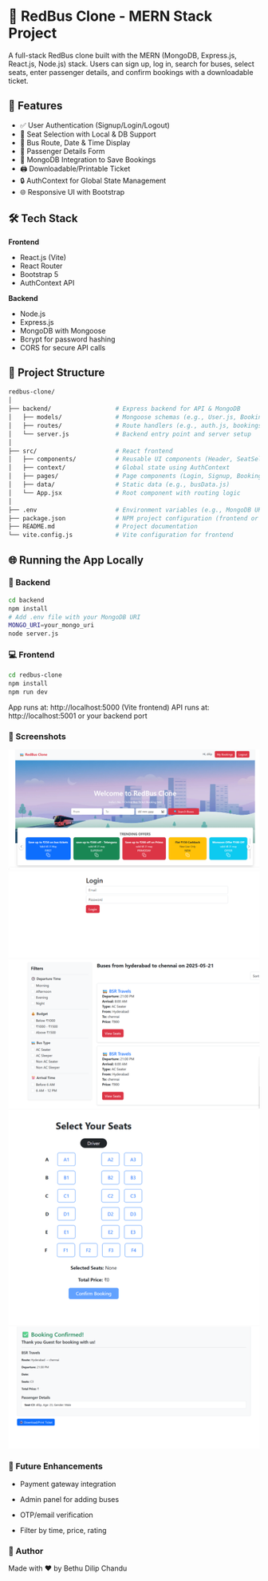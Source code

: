 # 🚌 RedBus Clone - MERN Stack Project

A full-stack RedBus clone built with the MERN (MongoDB, Express.js, React.js, Node.js) stack. Users can sign up, log in, search for buses, select seats, enter passenger details, and confirm bookings with a downloadable ticket.

## 🚀 Features

- ✅ User Authentication (Signup/Login/Logout)
- 🎫 Seat Selection with Local & DB Support
- 📅 Bus Route, Date & Time Display
- 🧑 Passenger Details Form
- 💾 MongoDB Integration to Save Bookings
- 🖨️ Downloadable/Printable Ticket
- 🔒 AuthContext for Global State Management
- 🌐 Responsive UI with Bootstrap

## 🛠️ Tech Stack

**Frontend**  
- React.js (Vite)
- React Router
- Bootstrap 5
- AuthContext API

**Backend**  
- Node.js
- Express.js
- MongoDB with Mongoose
- Bcrypt for password hashing
- CORS for secure API calls

## 📁 Project Structure

```bash
redbus-clone/
│
├── backend/                  # Express backend for API & MongoDB
│   ├── models/               # Mongoose schemas (e.g., User.js, Booking.js)
│   ├── routes/               # Route handlers (e.g., auth.js, bookings.js)
│   └── server.js             # Backend entry point and server setup
│
├── src/                      # React frontend
│   ├── components/           # Reusable UI components (Header, SeatSelector, etc.)
│   ├── context/              # Global state using AuthContext
│   ├── pages/                # Page components (Login, Signup, BookingConfirmation)
│   ├── data/                 # Static data (e.g., busData.js)
│   └── App.jsx               # Root component with routing logic
│
├── .env                      # Environment variables (e.g., MongoDB URI)
├── package.json              # NPM project configuration (frontend or full monorepo)
├── README.md                 # Project documentation
└── vite.config.js            # Vite configuration for frontend
```

## 🌐 Running the App Locally

### 🔧 Backend

```bash
cd backend
npm install
# Add .env file with your MongoDB URI
MONGO_URI=your_mongo_uri
node server.js
```
 ### 💻 Frontend
 ```bash
 cd redbus-clone
npm install
npm run dev
```
App runs at: http://localhost:5000 (Vite frontend)
API runs at: http://localhost:5001 or your backend port

### 📸 Screenshots
![alt text](<Screenshot 2025-05-23 150509.png>)
![alt text](<Screenshot 2025-05-23 150520.png>)
![alt text](<Screenshot 2025-05-23 150616.png>)
![alt text](<Screenshot 2025-05-23 150629.png>)
![alt text](image.png)

### 📌 Future Enhancements
- Payment gateway integration

- Admin panel for adding buses

- OTP/email verification

- Filter by time, price, rating

### 🙌 Author
Made with ❤️ by Bethu Dilip Chandu

